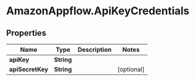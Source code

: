 # AmazonAppflow.ApiKeyCredentials

## Properties

Name | Type | Description | Notes
------------ | ------------- | ------------- | -------------
**apiKey** | **String** |  | 
**apiSecretKey** | **String** |  | [optional] 



